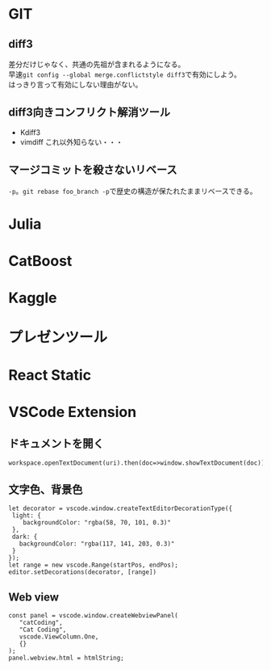 # GIT
## diff3
差分だけじゃなく、共通の先祖が含まれるようになる。  
早速`git config --global merge.conflictstyle diff3`で有効にしよう。  
はっきり言って有効にしない理由がない。  

## diff3向きコンフリクト解消ツール
* Kdiff3
* vimdiff
これ以外知らない・・・

## マージコミットを殺さないリベース
`-p`。`git rebase foo_branch -p`で歴史の構造が保たれたままリベースできる。

# Julia

# CatBoost

# Kaggle

# プレゼンツール

# React Static

# VSCode Extension
## ドキュメントを開く
```
workspace.openTextDocument(uri).then(doc=>window.showTextDocument(doc))
```

## 文字色、背景色
```
let decorator = vscode.window.createTextEditorDecorationType({
 light: {
    backgroundColor: "rgba(58, 70, 101, 0.3)"
 },
 dark: {
   backgroundColor: "rgba(117, 141, 203, 0.3)"
 }
});
let range = new vscode.Range(startPos, endPos);
editor.setDecorations(decorator, [range])
```

## Web view
```
const panel = vscode.window.createWebviewPanel(
   "catCoding",
   "Cat Coding",
   vscode.ViewColumn.One,
   {}
);
panel.webview.html = htmlString;
```



